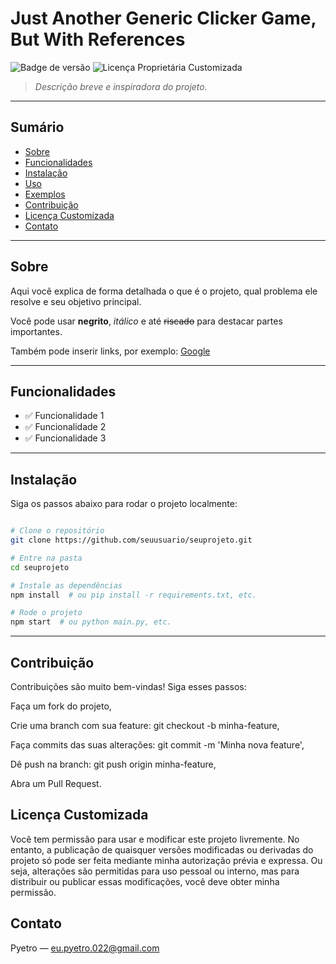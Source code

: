 # Just Another Generic Clicker Game, But With References

![Badge de versão](https://img.shields.io/badge/version-0.0.01-blue) ![Licença Proprietária Customizada](https://img.shields.io/badge/license-Proprietária%20Customizada-blue)

> _Descrição breve e inspiradora do projeto._

---

## Sumário

- [Sobre](#sobre)  
- [Funcionalidades](#funcionalidades)  
- [Instalação](#instalacao)  
- [Uso](#uso)  
- [Exemplos](#exemplos)  
- [Contribuição](#contribuicao)  
- [Licença Customizada](#licenca-customizada)  
- [Contato](#contato)  

---

## Sobre

Aqui você explica de forma detalhada o que é o projeto, qual problema ele resolve e seu objetivo principal.

Você pode usar **negrito**, *itálico* e até ~~riscado~~ para destacar partes importantes.

Também pode inserir links, por exemplo: [Google](https://www.google.com)

---

## Funcionalidades

- ✅ Funcionalidade 1  
- ✅ Funcionalidade 2  
- ✅ Funcionalidade 3  

---

## Instalação

Siga os passos abaixo para rodar o projeto localmente:

```bash

# Clone o repositório
git clone https://github.com/seuusuario/seuprojeto.git

# Entre na pasta
cd seuprojeto

# Instale as dependências
npm install  # ou pip install -r requirements.txt, etc.

# Rode o projeto
npm start  # ou python main.py, etc.
```

---

## Contribuição

Contribuições são muito bem-vindas! Siga esses passos:

Faça um fork do projeto,

Crie uma branch com sua feature: git checkout -b minha-feature,

Faça commits das suas alterações: git commit -m 'Minha nova feature',

Dê push na branch: git push origin minha-feature,

Abra um Pull Request.

## Licença Customizada

Você tem permissão para usar e modificar este projeto livremente.
No entanto, a publicação de quaisquer versões modificadas ou derivadas do projeto só pode ser feita mediante minha autorização prévia e expressa.
Ou seja, alterações são permitidas para uso pessoal ou interno, mas para distribuir ou publicar essas modificações, você deve obter minha permissão.

## Contato
Pyetro — eu.pyetro.022@gmail.com